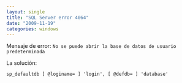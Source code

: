 ```yaml
---
layout: single
title: "SQL Server error 4064"
date: "2009-11-19"
categories: windows
---
```


Mensaje de error: `No se puede abrir la base de datos de usuario predeterminada`

La solución:

`sp_defaultdb [ @loginame= ] 'login', [ @defdb= ] 'database'`

